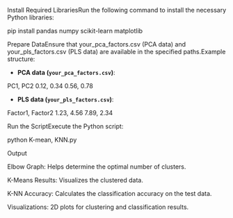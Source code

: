 Install Required LibrariesRun the following command to install the necessary Python libraries:

pip install pandas numpy scikit-learn matplotlib

Prepare DataEnsure that your_pca_factors.csv (PCA data) and your_pls_factors.csv (PLS data) are available in the specified paths.Example structure:

- **PCA data (`your_pca_factors.csv`)**:

PC1, PC2
0.12, 0.34
0.56, 0.78

- **PLS data (`your_pls_factors.csv`)**:

Factor1, Factor2
1.23, 4.56
7.89, 2.34

Run the ScriptExecute the Python script:

python K-mean, KNN.py

Output

Elbow Graph: Helps determine the optimal number of clusters.

K-Means Results: Visualizes the clustered data.

K-NN Accuracy: Calculates the classification accuracy on the test data.

Visualizations: 2D plots for clustering and classification results.


